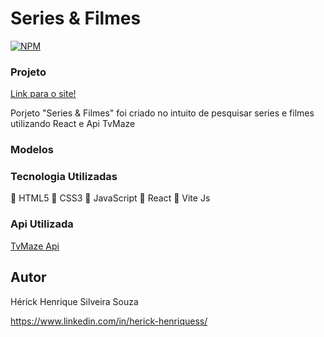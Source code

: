 # Series & Filmes
[![NPM](https://img.shields.io/npm/l/react)](https://github.com/HerickHenriqueSS/Series-E-FIlmes/blob/main/LICENSE)

### Projeto

<a href="https://seriesfilmeshhss.netlify.app"/>Link para o site! </a>

Porjeto "Series & Filmes" foi criado no intuito de pesquisar series e filmes utilizando React e Api TvMaze

### Modelos 

### Tecnologia Utilizadas

🔹 HTML5
🔹 CSS3
🔹 JavaScript
🔹 React
🔹 Vite Js

### Api Utilizada

<a href="https://www.tvmaze.com/api"/>TvMaze Api </a>


## Autor

Hérick Henrique Silveira Souza

https://www.linkedin.com/in/herick-henriquess/

